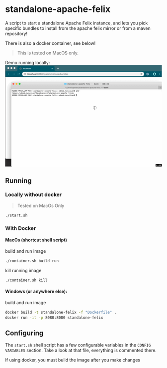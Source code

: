 # standalone-apache-felix
A script to start a standalone Apache Felix instance, and lets you pick specific bundles to install from the apache felix mirror or from a maven repository!

There is also a docker container, see below!

> This is tested on MacOS only.

Demo running locally:
![Demo](doc/demo.gif)


## Running

### Locally without docker
> Tested on MacOs Only

```sh
./start.sh
```

### With Docker

#### MacOs (shortcut shell script)
build and run image

```sh
./container.sh build run
```

kill running image

```sh
./container.sh kill
```

#### Windows (or anywhere else):

build and run image

```sh
docker build -t standalone-felix -f "Dockerfile" .
docker run -it -p 8080:8080 standalone-felix
```


## Configuring

The `start.sh` shell script has a few configurable variables in the `CONFIG VARIABLES` section.
Take a look at that file, everything is commented there.

If using docker, you must build the image after you make changes